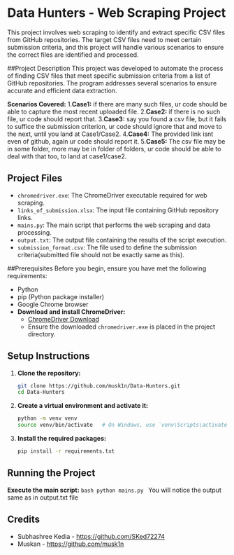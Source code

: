 # Data Hunters - Web Scraping Project
This project involves web scraping to identify and extract specific CSV files from GitHub repositories. The target CSV files need to meet certain submission criteria, and this project will handle various scenarios to ensure the correct files are identified and processed.

##Project Description
This project was developed to automate the process of finding CSV files that meet specific submission criteria from a list of GitHub repositories. The program addresses several scenarios to ensure accurate and efficient data extraction.

**Scenarios Covered:**
1.**Case1:** if there are many such files, ur code should be able to capture the most recent uploaded file. 
2.**Case2:** if there is no such file, ur code should report that. 
3.**Case3:** say you found a csv file, but it fails to suffice the submission criterion, ur code should ignore that and move to the next, until you land at Case1/Case2. 
4.**Case4:** The provided link isnt even of github, again ur code should report it. 
5.**Case5:** The csv file may be in some folder, more may be in folder of folders, ur code should be able to deal with that too, to land at case1/case2. 

## Project Files

- `chromedriver.exe`: The ChromeDriver executable required for web scraping.
- `links_of_submission.xlsx`: The input file containing GitHub repository links.
- `mains.py`: The main script that performs the web scraping and data processing.
- `output.txt`: The output file containing the results of the script execution.
- `submission_format.csv`: The file used to define the submission criteria(submitted file should not be exactly same as this).

##Prerequisites
Before you begin, ensure you have met the following requirements:
- Python
- pip (Python package installer)
- Google Chrome browser
- **Download and install ChromeDriver:**
    - [ChromeDriver Download](https://sites.google.com/a/chromium.org/chromedriver/downloads)
    - Ensure the downloaded `chromedriver.exe` is placed in the project directory.

## Setup Instructions

1. **Clone the repository:**
    ```bash
    git clone https://github.com/musk1n/Data-Hunters.git
    cd Data-Hunters
    ```

2. **Create a virtual environment and activate it:**
    ```bash
    python -m venv venv
    source venv/bin/activate   # On Windows, use `venv\Scripts\activate`
    ```

3. **Install the required packages:**
    ```bash
    pip install -r requirements.txt
    ```
## Running the Project
**Execute the main script:**
    ```bash
    python mains.py
    ```
You will notice the output same as in output.txt file

## Credits
- Subhashree Kedia - https://github.com/SKed72274
- Muskan - https://github.com/musk1n
